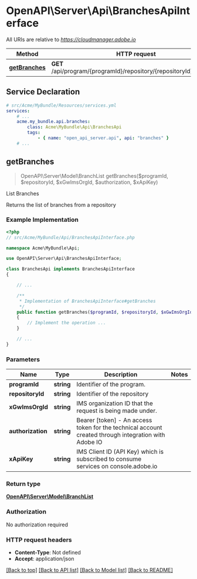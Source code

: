 # OpenAPI\Server\Api\BranchesApiInterface

All URIs are relative to *https://cloudmanager.adobe.io*

Method | HTTP request | Description
------------- | ------------- | -------------
[**getBranches**](BranchesApiInterface.md#getBranches) | **GET** /api/program/{programId}/repository/{repositoryId}/branches | List Branches


## Service Declaration
```yaml
# src/Acme/MyBundle/Resources/services.yml
services:
    # ...
    acme.my_bundle.api.branches:
        class: Acme\MyBundle\Api\BranchesApi
        tags:
            - { name: "open_api_server.api", api: "branches" }
    # ...
```

## **getBranches**
> OpenAPI\Server\Model\BranchList getBranches($programId, $repositoryId, $xGwImsOrgId, $authorization, $xApiKey)

List Branches

Returns the list of branches from a repository

### Example Implementation
```php
<?php
// src/Acme/MyBundle/Api/BranchesApiInterface.php

namespace Acme\MyBundle\Api;

use OpenAPI\Server\Api\BranchesApiInterface;

class BranchesApi implements BranchesApiInterface
{

    // ...

    /**
     * Implementation of BranchesApiInterface#getBranches
     */
    public function getBranches($programId, $repositoryId, $xGwImsOrgId, $authorization, $xApiKey)
    {
        // Implement the operation ...
    }

    // ...
}
```

### Parameters

Name | Type | Description  | Notes
------------- | ------------- | ------------- | -------------
 **programId** | **string**| Identifier of the program. |
 **repositoryId** | **string**| Identifier of the repository |
 **xGwImsOrgId** | **string**| IMS organization ID that the request is being made under. |
 **authorization** | **string**| Bearer [token] - An access token for the technical account created through integration with Adobe IO |
 **xApiKey** | **string**| IMS Client ID (API Key) which is subscribed to consume services on console.adobe.io |

### Return type

[**OpenAPI\Server\Model\BranchList**](../Model/BranchList.md)

### Authorization

No authorization required

### HTTP request headers

 - **Content-Type**: Not defined
 - **Accept**: application/json

[[Back to top]](#) [[Back to API list]](../../README.md#documentation-for-api-endpoints) [[Back to Model list]](../../README.md#documentation-for-models) [[Back to README]](../../README.md)

